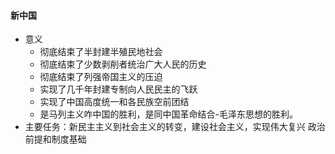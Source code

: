 


#### 新中国
- 意义
  - 彻底结束了半封建半殖民地社会
  - 彻底结束了少数剥削者统治广大人民的历史
  - 彻底结束了列强帝国主义的压迫
  - 实现了几千年封建专制向人民民主的飞跃
  - 实现了中国高度统一和各民族空前团结
  - 是马列主义咋中国的胜利，是同中国革命结合-毛泽东思想的胜利。
- 主要任务：新民主主义到社会主义的转变，建设社会主义，实现伟大复兴 政治前提和制度基础
